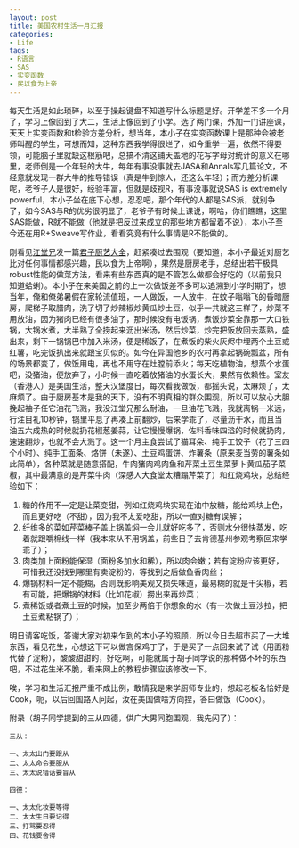 ```yaml
---
layout: post
title: 美国农村生活一月汇报
categories:
- Life
tags:
- R语言
- SAS
- 实变函数
- 民以食为上帝
---
```


每天生活是如此琐碎，以至于操起键盘不知道写什么标题是好。开学差不多一个月了，学习上像回到了大二，生活上像回到了小学。选了两门课，外加一门讲座课，天天上实变函数和t检验方差分析，想当年，本小子在实变函数课上是那种会被老师叫醒的学生，可想而知，这种东西我学得很烂了，如今重学一遍，依然不得要领，可能脑子里就缺这根筋吧，总搞不清这铺天盖地的花写字母对统计的意义在哪里，老师倒是一个年轻的大牛，每年有事没事就去JASA和Annals写几篇论文，不经意就发现一群大牛的推导错误（真是牛到惊人，还这么年轻）；而方差分析课呢，老爷子人是很好，经验丰富，但就是歧视R，有事没事就说SAS is extremely powerful，本小子坐在底下心想，忍忍吧，那个年代的人都是SAS派，就别争了，如今SAS与R的优劣很明显了，老爷子有时候上课说，啊哈，你们瞧瞧，这里SAS能做，R就不能做（他就是把反过来成立的那些地方都留着不说），本小子至今还在用R+Sweave写作业，看看究竟有什么事情是R不能做的。

刚看见[江堂兄](http://li-and-jiang.com/blog/about-jiang/)发一篇[君子厨艺大全](http://li-and-jiang.com/blog/2009/09/26/cooking/)，赶紧凑过去围观（要知道，本小子最近对厨艺比对任何事情都感兴趣，民以食为上帝啊），果然是厨房老手，总结出若干极具robust性能的做菜方法，看来有些东西真的是不管怎么做都会好吃的（以前我只知道蛤蜊）。本小子在来美国之前的上一次做饭差不多可以追溯到小学时期了，想当年，俺和俺弟暑假在家轮流值班，一人做饭，一人放牛，在蚊子嗡嗡飞的昏暗厨房，爬梯子取腊肉，洗了切了炒辣椒炒黄瓜炒土豆，似乎一共就这三样了，炒菜不用放油，因为猪肉已经有很多油了，那时候没有电饭锅，煮饭炒菜全靠那一大口铁锅，大锅水煮，大半熟了全捞起来沥出米汤，然后炒菜，炒完把饭放回去蒸熟，盛出来，剩下一锅锅巴中加入米汤，便是稀饭了，在煮饭的柴火灰烬中埋两个土豆或红薯，吃完饭扒出来就跟宝贝似的。如今在异国他乡的农村再拿起锅碗瓢盆，所有的场景都变了，做饭用电，再也不用守在灶膛前添火；每天吃植物油，想蒸个水蛋吧，没猪油，便放弃了，小时候一直吃着放猪油的水蛋长大，果然有依赖性。室友（香港人）是美国生活，整天汉堡度日，每次看我做饭，都摇头说，太麻烦了，太麻烦了。由于厨房基本是我的天下，没有不明真相的群众围观，所以可以放心大胆挽起袖子任它油花飞溅，我没江堂兄那么耐油，一旦油花飞溅，我就离锅一米远，行注目礼10秒钟，锅里平息了再凑上前翻炒，后来学乖了，尽量沥干水，而且当油五六成热的时候就扔花椒葱姜蒜，让它慢慢爆锅，佐料香味四溢的时候就扔肉，速速翻炒，也就不会大溅了。这一个月主食尝试了猫耳朵、纯手工饺子（花了三四个小时）、纯手工面条、烙饼（未遂）、土豆鸡蛋饼、炸薯条（原来麦当劳的薯条如此简单），各种菜就是随意搭配，牛肉猪肉鸡肉鱼和芹菜土豆生菜萝卜黄瓜茄子菜椒，其中最满意的是芹菜牛肉（深感人大食堂太糟蹋芹菜了）和红烧鸡块，总结经验如下：


1. 糖的作用不一定是让菜变甜，例如红烧鸡块实现在油中放糖，能给鸡块上色，而且更好吃（不甜），因为我不太爱吃甜，所以一直对糖有误解；
2. 纤维多的菜如芹菜棒子盖上锅盖焖一会儿就好吃多了，否则水分很快蒸发，吃着就跟嚼棉线一样（我本来从不用锅盖，前些日子去肯德基州参观考察回来学乖了）；
3. 肉类加上面粉能保湿（面粉多加水和稀），所以肉会嫩；若有淀粉应该更好，可惜我还没找到哪里有卖淀粉的，等找到之后做鱼香肉丝；
4. 爆锅材料一定不能糊，否则既影响美观又损失味道，最易糊的就是干尖椒，若有可能，把爆锅的材料（比如花椒）捞出来再炒菜；
5. 煮稀饭或者煮土豆的时候，加至少两倍于你想象的水（有一次做土豆沙拉，把土豆煮粘锅了）；

明日请客吃饭，答谢大家对初来乍到的本小子的照顾，所以今日去超市买了一大堆东西，看见花生，心想这下可以做宫保鸡丁了，于是买了一点回来试了试（用面粉代替了淀粉），酸酸甜甜的，好吃啊，可能就属于胡子同学说的那种做不坏的东西吧，不过花生米不脆，看来网上的教程步骤应该修改一下。

唉，学习和生活汇报严重不成比例，敢情我是来学厨师专业的，想起老板名恰好是Cook，呃，以后回国路人问起，汝在美国做啥方向捏，答曰做饭（Cook）。

附录（胡子同学提到的三从四德，供广大男同胞围观，我先闪了）：

	三从：

	一、太太出门要跟从
	二、太太命令要服从
	三、太太说错话要盲从

	四德：

	一、太太化妆要等得
	二、太太生日要记得
	三、打骂要忍得
	四、花钱要舍得
